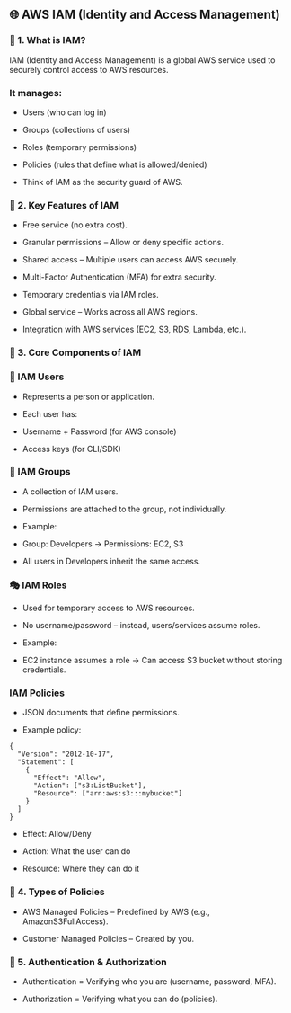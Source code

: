 ## 🌐 AWS IAM (Identity and Access Management)

### 🔹 1. What is IAM?

IAM (Identity and Access Management) is a global AWS service used to securely control access to AWS resources.

### It manages:

- Users (who can log in)

- Groups (collections of users)

- Roles (temporary permissions)

- Policies (rules that define what is allowed/denied)

- Think of IAM as the security guard of AWS.

### 🔹 2. Key Features of IAM

- Free service (no extra cost).

- Granular permissions – Allow or deny specific actions.

- Shared access – Multiple users can access AWS securely.

- Multi-Factor Authentication (MFA) for extra security.

- Temporary credentials via IAM roles.

- Global service – Works across all AWS regions.

- Integration with AWS services (EC2, S3, RDS, Lambda, etc.).

### 🔹 3. Core Components of IAM

### 👤 IAM Users

- Represents a person or application.

- Each user has:

- Username + Password (for AWS console)

- Access keys (for CLI/SDK)

### 👥 IAM Groups

- A collection of IAM users.

- Permissions are attached to the group, not individually.

- Example:

- Group: Developers → Permissions: EC2, S3

- All users in Developers inherit the same access.

### 🎭 IAM Roles

- Used for temporary access to AWS resources.

- No username/password – instead, users/services assume roles.

- Example:

- EC2 instance assumes a role → Can access S3 bucket without storing credentials.

###  IAM Policies

- JSON documents that define permissions.

- Example policy:

```
{
  "Version": "2012-10-17",
  "Statement": [
    {
      "Effect": "Allow",
      "Action": ["s3:ListBucket"],
      "Resource": ["arn:aws:s3:::mybucket"]
    }
  ]
}
```

- Effect: Allow/Deny

- Action: What the user can do

- Resource: Where they can do it

### 🔹 4. Types of Policies

- AWS Managed Policies – Predefined by AWS (e.g., AmazonS3FullAccess).

- Customer Managed Policies – Created by you.

### 🔹 5. Authentication & Authorization

- Authentication = Verifying who you are (username, password, MFA).

- Authorization = Verifying what you can do (policies).







